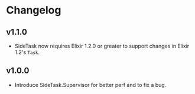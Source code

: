 # Changelog

## v1.1.0

* SideTask now requires Elixir 1.2.0 or greater to support changes in Elixir 1.2's `Task`.

## v1.0.0

* Introduce SideTask.Supervisor for better perf and to fix a bug.
